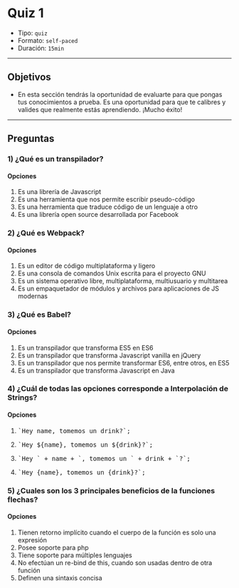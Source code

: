 # Quiz 1

- Tipo: `quiz`
- Formato: `self-paced`
- Duración: `15min`

***

## Objetivos

- En esta sección tendrás la oportunidad de evaluarte para que pongas tus
  conocimientos a prueba. Es una oportunidad para que te calibres y valides que
  realmente estás aprendiendo. ¡Mucho éxito!

***

## Preguntas

### 1) ¿Qué es un transpilador?

#### Opciones

1. Es una librería de Javascript
2. Es una herramienta que nos permite escribir pseudo-código
3. Es una herramienta que traduce código de un lenguaje a otro
4. Es una librería open source desarrollada por Facebook

<solution style="display:none;">3</solution>

### 2) ¿Qué es Webpack?

#### Opciones

1. Es un editor de código multiplataforma y ligero
2. Es una consola de comandos Unix escrita para el proyecto GNU
3. Es un sistema operativo libre, multiplataforma, multiusuario y multitarea
4. Es un empaquetador de módulos y archivos para aplicaciones de JS modernas

<solution style="display:none;">4</solution>

### 3) ¿Qué es Babel?

#### Opciones

1. Es un transpilador que transforma ES5 en ES6
2. Es un transpilador que transforma Javascript vanilla en jQuery
3. Es un transpilador que nos permite transformar ES6, entre otros, en ES5
4. Es un transpilador que transforma Javascript en Java

<solution style="display:none;">3</solution>

### 4) ¿Cuál de todas las opciones corresponde a Interpolación de Strings?

#### Opciones

1. <pre>`Hey name, tomemos un drink?`;</pre>
2. <pre>`Hey ${name}, tomemos un ${drink}?`;</pre>
3. <pre>`Hey ` + name + `, tomemos un ` + drink + `?`;</pre>
4. <pre>`Hey {name}, tomemos un {drink}?`;</pre>

<solution style="display:none;">2</solution>

### 5) ¿Cuales son los 3 principales beneficios de la funciones flechas?

#### Opciones

1. Tienen retorno implícito cuando el cuerpo de la función es solo una expresión
2. Posee soporte para php
3. Tiene soporte para múltiples lenguajes
4. No efectúan un re-bind de this, cuando son usadas dentro de otra función
5. Definen una sintaxis concisa

<solution style="display:none;">1,4,5</solution>
